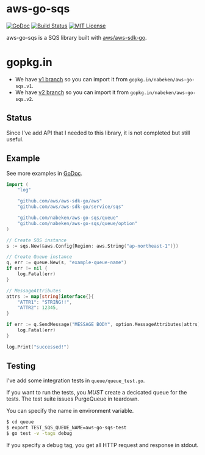 # aws-go-sqs

[![GoDoc](http://img.shields.io/badge/godoc-reference-blue.svg)](http://godoc.org/github.com/nabeken/aws-go-sqs/queue)
[![Build Status](https://img.shields.io/travis/nabeken/aws-go-sqs/v2.svg)](https://travis-ci.org/nabeken/aws-go-sqs)
[![MIT License](http://img.shields.io/badge/license-MIT-blue.svg)](https://github.com/nabeken/aws-go-sqs/blob/master/LICENSE)

aws-go-sqs is a SQS library built with [aws/aws-sdk-go](https://github.com/aws/aws-sdk-go).

# gopkg.in

- We have [v1 branch](https://github.com/nabeken/aws-go-sqs/tree/v1) so you can import it from `gopkg.in/nabeken/aws-go-sqs.v1`.
- We have [v2 branch](https://github.com/nabeken/aws-go-sqs/tree/v2) so you can import it from `gopkg.in/nabeken/aws-go-sqs.v2`.

## Status

Since I've add API that I needed to this library, it is not completed but still useful.

## Example

See more examples in [GoDoc](http://godoc.org/github.com/nabeken/aws-go-sqs/queue#pkg-examples).

```go
import (
	"log"

	"github.com/aws/aws-sdk-go/aws"
	"github.com/aws/aws-sdk-go/service/sqs"

	"github.com/nabeken/aws-go-sqs/queue"
	"github.com/nabeken/aws-go-sqs/queue/option"
)

// Create SQS instance
s := sqs.New(&aws.Config{Region: aws.String("ap-northeast-1")})

// Create Queue instance
q, err := queue.New(s, "example-queue-name")
if err != nil {
    log.Fatal(err)
}

// MessageAttributes
attrs := map[string]interface{}{
    "ATTR1": "STRING!!",
    "ATTR2": 12345,
}

if err := q.SendMessage("MESSAGE BODY", option.MessageAttributes(attrs)); err != nil {
    log.Fatal(err)
}

log.Print("successed!")
```

## Testing

I've add some integration tests in `queue/queue_test.go`.

If you want to run the tests, you *MUST* create a decicated queue for the tests.
The test suite issues PurgeQueue in teardown.

You can specify the name in environment variable.

```sh
$ cd queue
$ export TEST_SQS_QUEUE_NAME=aws-go-sqs-test
$ go test -v -tags debug
```

If you specify a debug tag, you get all HTTP request and response in stdout.
